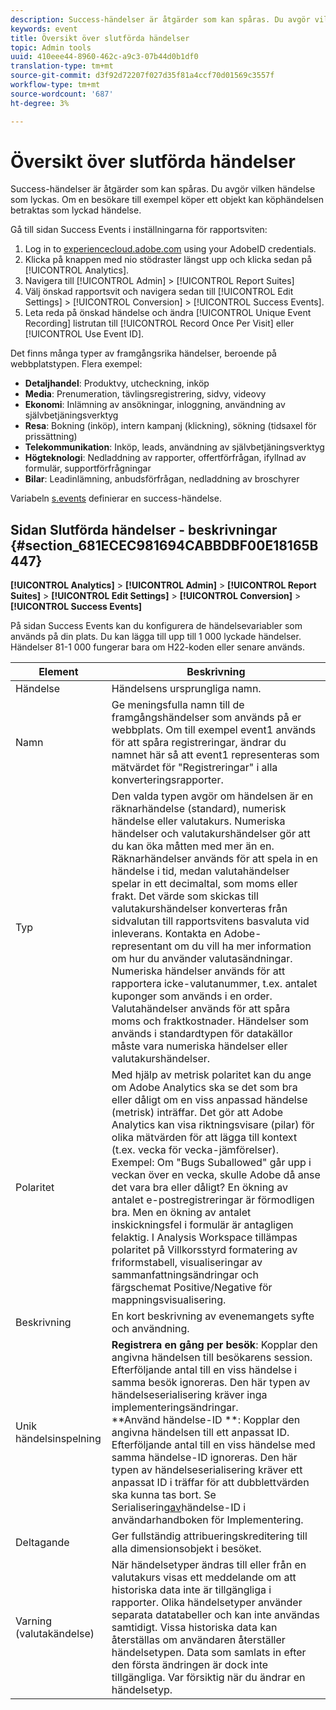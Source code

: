 ```yaml
---
description: Success-händelser är åtgärder som kan spåras. Du avgör vilken händelse som lyckas. Om en besökare till exempel köper ett objekt kan köphändelsen betraktas som lyckad händelse.
keywords: event
title: Översikt över slutförda händelser
topic: Admin tools
uuid: 410eee44-8960-462c-a9c3-07b44d0b1df0
translation-type: tm+mt
source-git-commit: d3f92d72207f027d35f81a4ccf70d01569c3557f
workflow-type: tm+mt
source-wordcount: '687'
ht-degree: 3%

---
```



# Översikt över slutförda händelser

Success-händelser är åtgärder som kan spåras. Du avgör vilken händelse som lyckas. Om en besökare till exempel köper ett objekt kan köphändelsen betraktas som lyckad händelse.

Gå till sidan Success Events i inställningarna för rapportsviten:

1. Log in to [experiencecloud.adobe.com](https://experiencecloud.adobe.com) using your AdobeID credentials.
2. Klicka på knappen med nio stödraster längst upp och klicka sedan på [!UICONTROL Analytics].
3. Navigera till [!UICONTROL Admin] > [!UICONTROL Report Suites]
4. Välj önskad rapportsvit och navigera sedan till [!UICONTROL Edit Settings] > [!UICONTROL Conversion] > [!UICONTROL Success Events].
5. Leta reda på önskad händelse och ändra [!UICONTROL Unique Event Recording] listrutan till [!UICONTROL Record Once Per Visit] eller [!UICONTROL Use Event ID].

Det finns många typer av framgångsrika händelser, beroende på webbplatstypen. Flera exempel:

* **Detaljhandel**: Produktvy, utcheckning, inköp
* **Media**: Prenumeration, tävlingsregistrering, sidvy, videovy
* **Ekonomi**: Inlämning av ansökningar, inloggning, användning av självbetjäningsverktyg
* **Resa**: Bokning (inköp), intern kampanj (klickning), sökning (tidsaxel för prissättning)
* **Telekommunikation**: Inköp, leads, användning av självbetjäningsverktyg
* **Högteknologi**: Nedladdning av rapporter, offertförfrågan, ifyllnad av formulär, supportförfrågningar
* **Bilar**: Leadinlämning, anbudsförfrågan, nedladdning av broschyrer

Variabeln [s.events](https://docs.adobe.com/content/help/sv-SE/analytics/implementation/vars/page-vars/events/event-serialization.html) definierar en success-händelse.

## Sidan Slutförda händelser - beskrivningar {#section_681ECEC981694CABBDBF00E18165B447}

**[!UICONTROL Analytics]** > **[!UICONTROL Admin]** > **[!UICONTROL Report Suites]** > **[!UICONTROL Edit Settings]** > **[!UICONTROL Conversion]** > **[!UICONTROL Success Events]**

På sidan Success Events kan du konfigurera de händelsevariabler som används på din plats. Du kan lägga till upp till 1 000 lyckade händelser. Händelser 81-1 000 fungerar bara om H22-koden eller senare används.

| Element | Beskrivning |
|--- |--- |
| Händelse | Händelsens ursprungliga namn. |
| Namn | Ge meningsfulla namn till de framgångshändelser som används på er webbplats. Om till exempel event1 används för att spåra registreringar, ändrar du namnet här så att event1 representeras som mätvärdet för &quot;Registreringar&quot; i alla konverteringsrapporter. |
| Typ | Den valda typen avgör om händelsen är en räknarhändelse (standard), numerisk händelse eller valutakurs. Numeriska händelser och valutakurshändelser gör att du kan öka måtten med mer än en.  Räknarhändelser används för att spela in en händelse i tid, medan valutahändelser spelar in ett decimaltal, som moms eller frakt. Det värde som skickas till valutakurshändelser konverteras från sidvalutan till rapportsvitens basvaluta vid inleverans. Kontakta en Adobe-representant om du vill ha mer information om hur du använder valutasändningar. Numeriska händelser används för att rapportera icke-valutanummer, t.ex. antalet kuponger som används i en order. Valutahändelser används för att spåra moms och fraktkostnader. Händelser som används i standardtypen för datakällor måste vara numeriska händelser eller valutakurshändelser. |
| Polaritet | Med hjälp av metrisk polaritet kan du ange om Adobe Analytics ska se det som bra eller dåligt om en viss anpassad händelse (metrisk) inträffar. Det gör att Adobe Analytics kan visa riktningsvisare (pilar) för olika mätvärden för att lägga till kontext (t.ex. vecka för vecka-jämförelser).  Exempel: Om &quot;Bugs Suballowed&quot; går upp i veckan över en vecka, skulle Adobe då anse det vara bra eller dåligt? En ökning av antalet e-postregistreringar är förmodligen bra. Men en ökning av antalet inskickningsfel i formulär är antagligen felaktig.  I Analysis Workspace tillämpas polaritet på Villkorsstyrd formatering av friformstabell, visualiseringar av sammanfattningsändringar och färgschemat Positive/Negative för mappningsvisualisering. |
| Beskrivning | En kort beskrivning av evenemangets syfte och användning. |
| Unik händelsinspelning | **Registrera en gång per besök**: Kopplar den angivna händelsen till besökarens session. Efterföljande antal till en viss händelse i samma besök ignoreras. Den här typen av händelseserialisering kräver inga implementeringsändringar.<br>**Använd händelse-ID **: Kopplar den angivna händelsen till ett anpassat ID. Efterföljande antal till en viss händelse med samma händelse-ID ignoreras. Den här typen av händelseserialisering kräver ett anpassat ID i träffar för att dubblettvärden ska kunna tas bort. Se Serialisering[av](../../../implement/vars/page-vars/events/event-serialization.md)händelse-ID i användarhandboken för Implementering. |
| Deltagande | Ger fullständig attribueringskreditering till alla dimensionsobjekt i besöket. |
| Varning (valutakändelse) | När händelsetyper ändras till eller från en valutakurs visas ett meddelande om att historiska data inte är tillgängliga i rapporter.  Olika händelsetyper använder separata datatabeller och kan inte användas samtidigt. Vissa historiska data kan återställas om användaren återställer händelsetypen. Data som samlats in efter den första ändringen är dock inte tillgängliga. Var försiktig när du ändrar en händelsetyp. |

